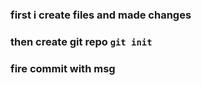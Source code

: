 ### first i create files and made changes

### then create git repo `git init`

### fire commit with msg
